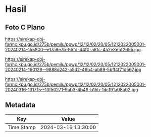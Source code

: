 # Hasil

## Foto C Plano

https://sirekap-obj-formc.kpu.go.id/275b/pemilu/ppwp/12/12/02/20/05/1212022005001-20240214-155800--e17a8e7b-95fd-44f0-a81c-452e3ebf2655.jpg

https://sirekap-obj-formc.kpu.go.id/275b/pemilu/ppwp/12/12/02/20/05/1212022005001-20240214-160129--9888d242-a5d2-46b4-ab89-5bff4f71d567.jpg

https://sirekap-obj-formc.kpu.go.id/275b/pemilu/ppwp/12/12/02/20/05/1212022005001-20240316-131715--13f50271-9ab3-4b49-b15b-1dc191a08a02.jpg


## Metadata

| Key        | Value               |
| ---------- | ------------------- |
| Time Stamp | 2024-03-16 13:30:00 |



